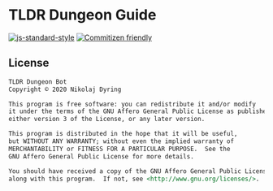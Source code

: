 # TLDR Dungeon Guide

[![js-standard-style](https://img.shields.io/badge/code_style-standard-brightgreen.svg)](http://standardjs.com)
[![Commitizen friendly](https://img.shields.io/badge/commitizen-friendly-brightgreen.svg)](http://commitizen.github.io/cz-cli/)

## License

```md
TLDR Dungeon Bot
Copyright © 2020 Nikolaj Dyring

This program is free software: you can redistribute it and/or modify
it under the terms of the GNU Affero General Public License as published by the Free Software Foundation,
either version 3 of the License, or any later version.

This program is distributed in the hope that it will be useful,
but WITHOUT ANY WARRANTY; without even the implied warranty of
MERCHANTABILITY or FITNESS FOR A PARTICULAR PURPOSE.  See the
GNU Affero General Public License for more details.

You should have received a copy of the GNU Affero General Public License
along with this program.  If not, see <http://www.gnu.org/licenses/>.
```
